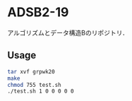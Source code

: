 # ADSB2-19

アルゴリズムとデータ構造Bのリポジトリ．

## Usage

```bash
tar xvf grpwk20
make
chmod 755 test.sh
./test.sh 1 0 0 0 0 0
```